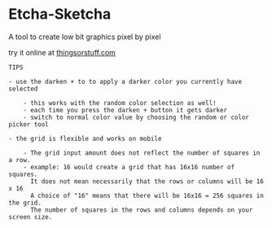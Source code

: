 # Etcha-Sketcha

A tool to create low bit graphics pixel by pixel

try it online at [thingsorstuff.com](www.thingsorstuff.com)

    TIPS

    - use the darken + to to apply a darker color you currently have selected

        - this works with the random color selection as well!
        - each time you press the darken + button it gets darker
        - switch to normal color value by choosing the random or color picker tool

    - the grid is flexible and works on mobile

        - The grid input amount does not reflect the number of squares in a row.
        - example: 16 would create a grid that has 16x16 number of squares.
          It does not mean necessarily that the rows or columns will be 16 x 16 
          A choice of "16" means that there will be 16x16 = 256 squares in the grid. 
          The number of squares in the rows and columns depends on your screen size.